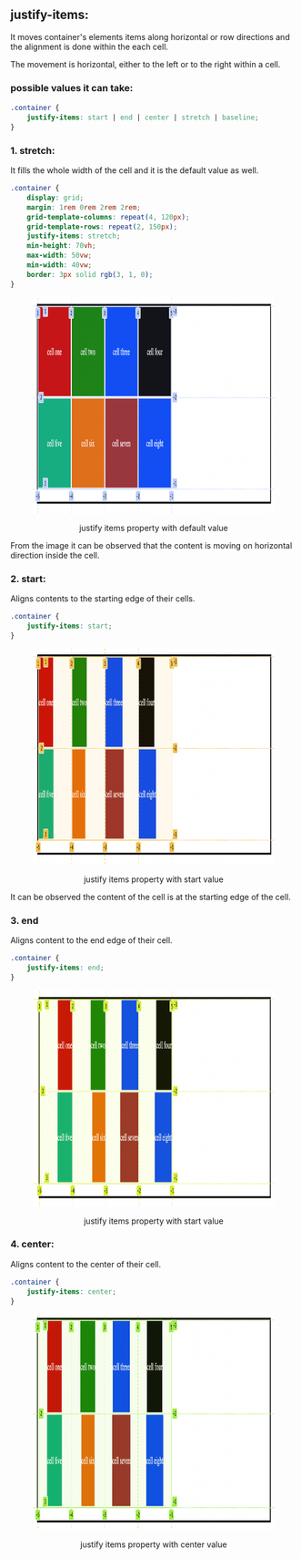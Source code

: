 ## justify-items:

It moves container's elements items along horizontal or row directions and the alignment is done within the each cell.

The movement is horizontal, either to the left or to the right within a cell.

### possible values it can take:

```css
.container {
	justify-items: start | end | center | stretch | baseline;
}
```

### 1. stretch:

It fills the whole width of the cell and it is the default value as well.

```css
.container {
	display: grid;
	margin: 1rem 0rem 2rem 2rem;
	grid-template-columns: repeat(4, 120px);
	grid-template-rows: repeat(2, 150px);
	justify-items: stretch;
	min-height: 70vh;
	max-width: 50vw;
	min-width: 40vw;
	border: 3px solid rgb(3, 1, 0);
}
```

<figure>
<img src="../assets/justify-items/stretch.png" height="380" width="862" alt="stretch property">
<figcaption><p align="center">justify items property with default value</p><figcaption>
</figure>

From the image it can be observed that the content is moving on horizontal direction inside the cell.

### 2. start:

Aligns contents to the starting edge of their cells.

```css
.container {
	justify-items: start;
}
```

<figure>
<img src="../assets/justify-items/start.png" height="380" width="862" alt="justify items property with start value">
<figcaption><p align="center">justify items property with start value</p><figcaption>
</figure>

It can be observed the content of the cell is at the starting edge of the cell.

### 3. end

Aligns content to the end edge of their cell.

```css
.container {
	justify-items: end;
}
```

<figure>
<img src="../assets/justify-items/end.png" height="380" width="862" alt="justify items property with end value">
<figcaption><p align="center">justify items property with start value</p><figcaption>
</figure>

### 4. center:

Aligns content to the center of their cell.

```css
.container {
	justify-items: center;
}
```

<figure>
<img src="../assets/justify-items/center.png" height="380" width="862" alt="justify items property with center value">
<figcaption><p align="center">justify items property with center value</p><figcaption>
</figure>
